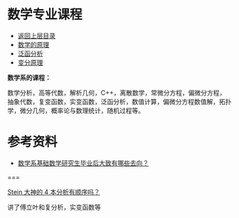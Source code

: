 # 数学专业课程 

* [返回上层目录](../mathematics.md)
* [数学的原理](math-principle/math-principle.md)
* [泛函分析](functional-analysis/functional-analysis.md)
* [变分原理](variational-principle/variational-principle.md)

**数学系的课程：**

数学分析，高等代数，解析几何，C++，离散数学，常微分方程，偏微分方程，抽象代数，复变函数，实变函数，泛函分析，数值计算，偏微分方程数值解，拓扑学，微分几何，概率论与数理统计，随机过程等。

# 参考资料

* [数学系基础数学研究生毕业后大致有哪些去向？](https://www.zhihu.com/question/32262611/answer/1270437201)



===

[Stein 大神的 4 本分析有顺序吗？](https://www.zhihu.com/question/313493368/answer/1256327788)

讲了傅立叶和复分析，实变函数等